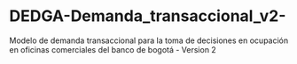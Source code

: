 # DEDGA-Demanda_transaccional_v2-
Modelo de demanda transaccional para la toma de decisiones en ocupación en oficinas comerciales del banco de bogotá - Version 2
